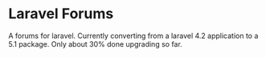 Laravel Forums
=======
A forums for laravel.
Currently converting from a laravel 4.2 application to a 5.1 package. Only about 30% done upgrading so far.
